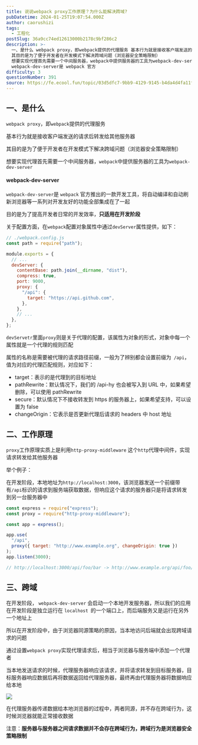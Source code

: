 ```yaml
---
title: 说说webpack proxy工作原理？为什么能解决跨域?
pubDatetime: 2024-01-25T19:07:54.000Z
author: caorushizi
tags:
  - 工程化
postSlug: 36a9cc74ed12613000b2178c9bf286c2
description: >-
  一、是什么 webpack proxy，即webpack提供的代理服务 基本行为就是接收客户端发送的请求后转发给其他服务器
  其目的是为了便于开发者在开发模式下解决跨域问题（浏览器安全策略限制）
  想要实现代理首先需要一个中间服务器，webpack中提供服务器的工具为webpack-dev-server webpack-dev-server
  webpack-dev-server是 webpack 官方
difficulty: 3
questionNumber: 391
source: https://fe.ecool.fun/topic/03d5dfc7-9bb9-4129-9145-b4da4d4fa11f
---
```


## 一、是什么

`webpack proxy`，即`webpack`提供的代理服务

基本行为就是接收客户端发送的请求后转发给其他服务器

其目的是为了便于开发者在开发模式下解决跨域问题（浏览器安全策略限制）

想要实现代理首先需要一个中间服务器，`webpack`中提供服务器的工具为`webpack-dev-server`

#### webpack-dev-server

`webpack-dev-server`是 `webpack` 官方推出的一款开发工具，将自动编译和自动刷新浏览器等一系列对开发友好的功能全部集成在了一起

目的是为了提高开发者日常的开发效率，**只适用在开发阶段**

关于配置方面，在`webpack`配置对象属性中通过`devServer`属性提供，如下：

```js
// ./webpack.config.js
const path = require("path");

module.exports = {
  // ...
  devServer: {
    contentBase: path.join(__dirname, "dist"),
    compress: true,
    port: 9000,
    proxy: {
      "/api": {
        target: "https://api.github.com",
      },
    },
    // ...
  },
};
```

`devServetr`里面`proxy`则是关于代理的配置，该属性为对象的形式，对象中每一个属性就是一个代理的规则匹配

属性的名称是需要被代理的请求路径前缀，一般为了辨别都会设置前缀为` /api`，值为对应的代理匹配规则，对应如下：

- target：表示的是代理到的目标地址
- pathRewrite：默认情况下，我们的 /api-hy 也会被写入到 URL 中，如果希望删除，可以使用 pathRewrite
- secure：默认情况下不接收转发到 https 的服务器上，如果希望支持，可以设置为 false
- changeOrigin：它表示是否更新代理后请求的 headers 中 host 地址

## 二、工作原理

`proxy`工作原理实质上是利用`http-proxy-middleware` 这个`http`代理中间件，实现请求转发给其他服务器

举个例子：

在开发阶段，本地地址为`http://localhost:3000`，该浏览器发送一个前缀带有`/api`标识的请求到服务端获取数据，但响应这个请求的服务器只是将请求转发到另一台服务器中

```js
const express = require("express");
const proxy = require("http-proxy-middleware");

const app = express();

app.use(
  "/api",
  proxy({ target: "http://www.example.org", changeOrigin: true })
);
app.listen(3000);

// http://localhost:3000/api/foo/bar -> http://www.example.org/api/foo/bar
```

## 三、跨域

在开发阶段， `webpack-dev-server` 会启动一个本地开发服务器，所以我们的应用在开发阶段是独立运行在 `localhost `的一个端口上，而后端服务又是运行在另外一个地址上

所以在开发阶段中，由于浏览器同源策略的原因，当本地访问后端就会出现跨域请求的问题

通过设置`webpack proxy`实现代理请求后，相当于浏览器与服务端中添加一个代理者

当本地发送请求的时候，代理服务器响应该请求，并将请求转发到目标服务器，目标服务器响应数据后再将数据返回给代理服务器，最终再由代理服务器将数据响应给本地

![](https://static.ecool.fun//article/9c49aa8e-58c9-40e8-b96d-28beb8d8f999.png)

在代理服务器传递数据给本地浏览器的过程中，两者同源，并不存在跨域行为，这时候浏览器就能正常接收数据

注意：**服务器与服务器之间请求数据并不会存在跨域行为，跨域行为是浏览器安全策略限制**
